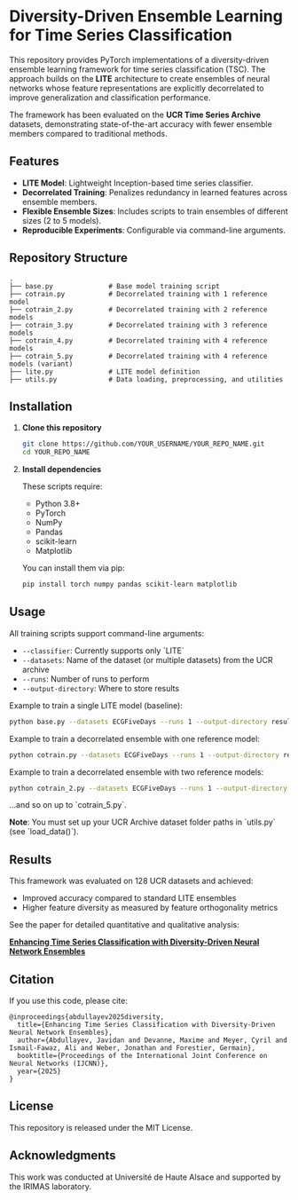 # Diversity-Driven Ensemble Learning for Time Series Classification

This repository provides PyTorch implementations of a diversity-driven ensemble learning framework for time series classification (TSC). The approach builds on the **LITE** architecture to create ensembles of neural networks whose feature representations are explicitly decorrelated to improve generalization and classification performance.

The framework has been evaluated on the **UCR Time Series Archive** datasets, demonstrating state-of-the-art accuracy with fewer ensemble members compared to traditional methods.

## Features

- **LITE Model**: Lightweight Inception-based time series classifier.
- **Decorrelated Training**: Penalizes redundancy in learned features across ensemble members.
- **Flexible Ensemble Sizes**: Includes scripts to train ensembles of different sizes (2 to 5 models).
- **Reproducible Experiments**: Configurable via command-line arguments.

## Repository Structure

```
.
├── base.py              # Base model training script
├── cotrain.py           # Decorrelated training with 1 reference model
├── cotrain_2.py         # Decorrelated training with 2 reference models
├── cotrain_3.py         # Decorrelated training with 3 reference models
├── cotrain_4.py         # Decorrelated training with 4 reference models
├── cotrain_5.py         # Decorrelated training with 4 reference models (variant)
├── lite.py              # LITE model definition
├── utils.py             # Data loading, preprocessing, and utilities
```

## Installation

1. **Clone this repository**

   ```bash
   git clone https://github.com/YOUR_USERNAME/YOUR_REPO_NAME.git
   cd YOUR_REPO_NAME
   ```

2. **Install dependencies**

   These scripts require:
   - Python 3.8+
   - PyTorch
   - NumPy
   - Pandas
   - scikit-learn
   - Matplotlib

   You can install them via pip:

   ```bash
   pip install torch numpy pandas scikit-learn matplotlib
   ```

## Usage

All training scripts support command-line arguments:

- `--classifier`: Currently supports only \`LITE\`
- `--datasets`: Name of the dataset (or multiple datasets) from the UCR archive
- `--runs`: Number of runs to perform
- `--output-directory`: Where to store results

Example to train a single LITE model (baseline):

```bash
python base.py --datasets ECGFiveDays --runs 1 --output-directory results/base/
```

Example to train a decorrelated ensemble with one reference model:

```bash
python cotrain.py --datasets ECGFiveDays --runs 1 --output-directory results/ensemble_1/
```

Example to train a decorrelated ensemble with two reference models:

```bash
python cotrain_2.py --datasets ECGFiveDays --runs 1 --output-directory results/ensemble_2/
```

...and so on up to \`cotrain_5.py\`.

**Note**: You must set up your UCR Archive dataset folder paths in \`utils.py\` (see \`load_data()\`).

## Results

This framework was evaluated on 128 UCR datasets and achieved:

- Improved accuracy compared to standard LITE ensembles
- Higher feature diversity as measured by feature orthogonality metrics

See the paper for detailed quantitative and qualitative analysis:

**[Enhancing Time Series Classification with Diversity-Driven Neural Network Ensembles](./IJCNN_2025_Ensemble_Learning_for_TSC.pdf)**

## Citation

If you use this code, please cite:

```
@inproceedings{abdullayev2025diversity,
  title={Enhancing Time Series Classification with Diversity-Driven Neural Network Ensembles},
  author={Abdullayev, Javidan and Devanne, Maxime and Meyer, Cyril and Ismail-Fawaz, Ali and Weber, Jonathan and Forestier, Germain},
  booktitle={Proceedings of the International Joint Conference on Neural Networks (IJCNN)},
  year={2025}
}
```

## License

This repository is released under the MIT License.

## Acknowledgments

This work was conducted at Université de Haute Alsace and supported by the IRIMAS laboratory.